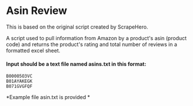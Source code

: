 # Asin Review
This is based on the original script created by ScrapeHero.

A script used to pull information from Amazon by a product's asin (product code) and returns the product's
rating and total number of reviews in a formatted excel sheet.

#### Input should be a text file named asins.txt in this format:
```
B00005O3VC
B01AYAKEGK
B071GVGFQF
```

*Example file asin.txt is provided *

